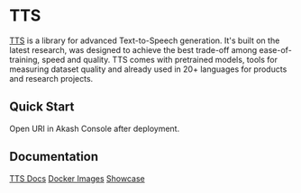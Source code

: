 # TTS

[TTS](https://github.com/coqui-ai/TTS) is a library for advanced Text-to-Speech generation. It's built on the latest research, was designed to achieve the best trade-off among ease-of-training, speed and quality. TTS comes with pretrained models, tools for measuring dataset quality and already used in 20+ languages for products and research projects.

## Quick Start

Open URI in Akash Console after deployment.

## Documentation

[TTS Docs](https://tts.readthedocs.io/en/latest/index.html)
[Docker Images](https://tts.readthedocs.io/en/latest/docker_images.html)
[Showcase](https://youtu.be/pRBYgL2Se-o)